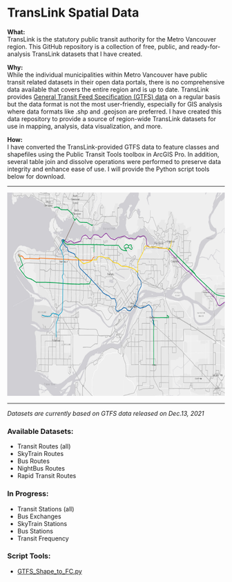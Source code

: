 # TransLink Spatial Data

<b>What:</b>   
TransLink is the statutory public transit authority for the Metro Vancouver region. This GitHub repository is a collection of free, public, and ready-for-analysis TransLink datasets that I have created.

<b>Why:</b>  
While the individual municipalities within Metro Vancouver have public transit related datasets in their open data portals, there is no comprehensive data available that covers the entire region and is up to date. TransLink provides [General Transit Feed Specification (GTFS) data](https://developer.translink.ca/servicesgtfs/gtfsdata) on a regular basis but the data format is not the most user-friendly, especially for GIS analysis where data formats like .shp and .geojson are preferred. I have created this data repository to provide a source of region-wide TransLink datasets for use in mapping, analysis, data visualization, and more.

<b>How:</b>  
I have converted the TransLink-provided GTFS data to feature classes and shapefiles using the Public Transit Tools toolbox in ArcGIS Pro. In addition, several table join and dissolve operations were performed to preserve data integrity and enhance ease of use. I will provide the Python script tools below for download.
___________________________________________________________________________
<p align="center">
<img src="https://github.com/ohenryu/TransLink-Spatial-Data/blob/main/Transit_Routes.png" width=800" height="470">
</p>  

______________________________________________________________________________
*Datasets are currently based on GTFS data released on Dec.13, 2021*

### Available Datasets:  
* Transit Routes (all)  
* SkyTrain Routes   
* Bus Routes  
* NightBus Routes  
* Rapid Transit Routes


### In Progress:
* Transit Stations (all)  
* Bus Exchanges  
* SkyTrain Stations   
* Bus Stations  
* Transit Frequency  

### Script Tools:

* [GTFS_Shape_to_FC.py]()
